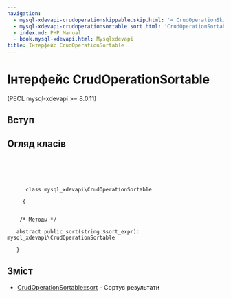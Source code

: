 ```yaml
---
navigation:
  - mysql-xdevapi-crudoperationskippable.skip.html: '« CrudOperationSkippable::skip'
  - mysql-xdevapi-crudoperationsortable.sort.html: 'CrudOperationSortable::sort »'
  - index.md: PHP Manual
  - book.mysql-xdevapi.html: Mysqlxdevapi
title: Інтерфейс CrudOperationSortable
---
```

# Інтерфейс CrudOperationSortable

(PECL mysql-xdevapi >= 8.0.11)

## Вступ

## Огляд класів

```classsynopsis



    
     
      class mysql_xdevapi\CrudOperationSortable
     
     {


    /* Методы */
    
   abstract public sort(string $sort_expr): mysql_xdevapi\CrudOperationSortable

   }
```

## Зміст

-   [CrudOperationSortable::sort](mysql-xdevapi-crudoperationsortable.sort.html) - Сортує результати
